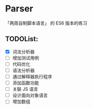 # Parser

「两周自制脚本语言」 的 ES6 版本的练习

## TODOList:

- [x] 词法分析器
- [ ] 增加测试用例
- [ ] 代码优化
- [ ] 语法分析器
- [ ] 通过解释器执行程序
- [ ] 添加函数功能
- [ ] 关联 JS 语言
- [ ] 设计面向对象语言
- [ ] 增加数组
